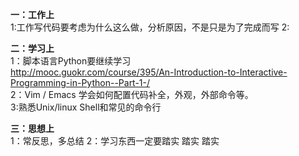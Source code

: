 **一：工作上**<br>
1:工作写代码要考虑为什么这么做，分析原因，不是只是为了完成而写
2:

**二：学习上**<br>
1：脚本语言Python要继续学习<br>
http://mooc.guokr.com/course/395/An-Introduction-to-Interactive-Programming-in-Python--Part-1-/ <br>
2：Vim / Emacs 学会如何配置代码补全，外观，外部命令等。<br>
3:熟悉Unix/linux Shell和常见的命令行<br>

**三：思想上**<br>
1：常反思，多总结
2：学习东西一定要踏实 踏实 踏实
